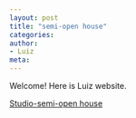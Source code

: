 ```yaml
---
layout: post
title: "semi-open house"
categories:
author:
- Luiz
meta:
---
```

Welcome! Here is Luiz website.

[Studio-semi-open house][2a21c033]

  [2a21c033]: https://jfo2fjsdjf.github.io/lbo/
